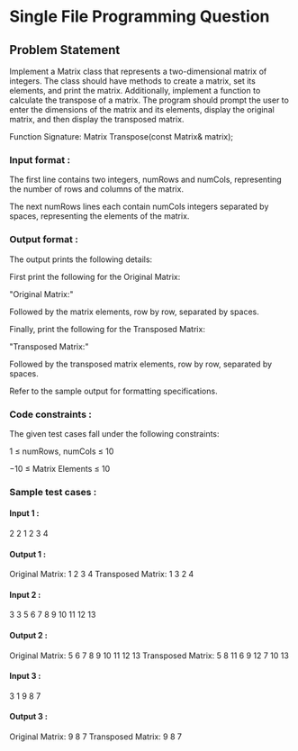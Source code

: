 # Single File Programming Question

## Problem Statement

Implement a Matrix class that represents a two-dimensional matrix of integers. The class should have methods to create a matrix, set its elements, and print the matrix. Additionally, implement a function to calculate the transpose of a matrix. The program should prompt the user to enter the dimensions of the matrix and its elements, display the original matrix, and then display the transposed matrix.

Function Signature: Matrix Transpose(const Matrix& matrix);

### Input format :

The first line contains two integers, numRows and numCols, representing the number of rows and columns of the matrix.

The next numRows lines each contain numCols integers separated by spaces, representing the elements of the matrix.

### Output format :

The output prints the following details:

First print the following for the Original Matrix:

"Original Matrix:"

Followed by the matrix elements, row by row, separated by spaces.

Finally, print the following for the Transposed Matrix:

"Transposed Matrix:"

Followed by the transposed matrix elements, row by row, separated by spaces.

Refer to the sample output for formatting specifications.

### Code constraints :

The given test cases fall under the following constraints:

1 ≤ numRows, numCols ≤ 10

−10 ≤ Matrix Elements ≤ 10

### Sample test cases :

#### Input 1 :

2 2
1 2
3 4

#### Output 1 :

Original Matrix:
1 2
3 4
Transposed Matrix:
1 3
2 4

#### Input 2 :

3 3
5 6 7
8 9 10
11 12 13

#### Output 2 :

Original Matrix:
5 6 7
8 9 10
11 12 13
Transposed Matrix:
5 8 11
6 9 12
7 10 13

#### Input 3 :

3 1
9
8
7

#### Output 3 :

Original Matrix:
9
8
7
Transposed Matrix:
9 8 7
